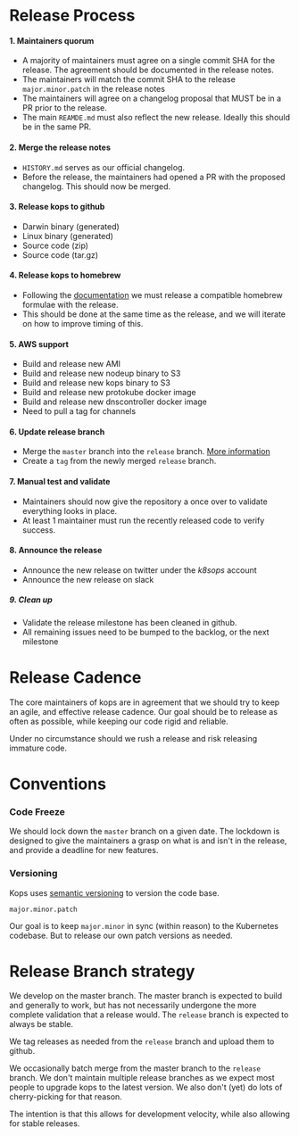 # Release Process

#### 1. Maintainers quorum

* A majority of maintainers must agree on a single commit SHA for the release. The agreement should be documented in the release notes.
* The maintainers will match the commit SHA to the release `major.minor.patch` in the release notes
* The maintainers will agree on a changelog proposal that MUST be in a PR prior to the release.
* The main `REAMDE.md` must also reflect the new release. Ideally this should be in the same PR.

#### 2. Merge the release notes

* `HISTORY.md` serves as our official changelog.
* Before the release, the maintainers had opened a PR with the proposed changelog. This should now be merged.


#### 3. Release kops to github

*  Darwin binary (generated)
*  Linux binary (generated)
*  Source code (zip)
*  Source code (tar.gz)

#### 4. Release kops to homebrew

* Following the [documentation](development/homebrew.md) we must release a compatible homebrew formulae with the release.
* This should be done at the same time as the release, and we will iterate on how to improve timing of this.

#### 5. AWS support

* Build and release new AMI
* Build and release new nodeup binary to S3
* Build and release new kops binary to S3
* Build and release new protokube docker image
* Build and release new dnscontroller docker image
* Need to pull a tag for channels

#### 6. Update release branch

* Merge the `master` branch into the `release` branch. [More information](releases.md#branch-strategy)
* Create a `tag` from the newly merged `release` branch.

#### 7. Manual test and validate

* Maintainers should now give the repository a once over to validate everything looks in place.
* At least 1 maintainer must run the recently released code to verify success.

#### 8. Announce the release

* Announce the new release on twitter under the *k8sops* account
* Announce the new release on slack

##### 9. Clean up

* Validate the release milestone has been cleaned in github.
* All remaining issues need to be bumped to the backlog, or the next milestone



# Release Cadence

The core maintainers of kops are in agreement that we should try to keep an agile, and effective release cadence. Our goal should be to release as often as possible, while keeping our code rigid and reliable.

Under no circumstance should we rush a release and risk releasing immature code.

# Conventions

### Code Freeze

We should lock down the `master` branch on a given date. The lockdown is designed to give the maintainers a grasp on what is and isn't in the release, and provide a deadline for new features.

### Versioning

Kops uses [semantic versioning](http://semver.org/) to version the code base.

```
major.minor.patch
```

Our goal is to keep `major.minor` in sync (within reason) to the Kubernetes codebase. But to release our own patch versions as needed.

# Release Branch strategy

We develop on the master branch.  The master branch is expected to build and generally to work,
but has not necessarily undergone the more complete validation that a release would.  The `release`
branch is expected to always be stable.

We tag releases as needed from the `release` branch and upload them to github.

We occasionally batch merge from the master branch to the `release` branch.  We don't maintain
multiple release branches as we expect most people to upgrade kops to the latest version.  We also
don't (yet) do lots of cherry-picking for that reason.

The intention is that this allows for development velocity, while also allowing for stable releases.
